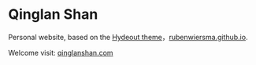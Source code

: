 # Qinglan Shan

Personal website, based on the [Hydeout theme](https://github.com/fongandrew/hydeout)，[rubenwiersma.github.io](https://rubenwiersma.github.io).

Welcome visit: [qinglanshan.com](https://qinglanshan.com)
